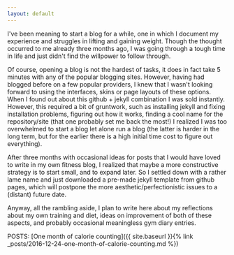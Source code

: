 ```yaml
---
layout: default
---
```


I've been meaning to start a blog for a while, one in which I document my experience and struggles in lifting and gaining weight. Though the thought occurred to me already three months ago, I was going through a tough time in life and just didn't find the willpower to follow through. 

Of course, opening a blog is not the hardest of tasks, it does in fact take 5 minutes with any of the popular blogging sites. However, having had blogged before on a few popular providers, I knew that I wasn't looking forward to using the interfaces, skins or page layouts of these options. When I found out about this github + jekyll combination I was sold instantly. However, this required a bit of gruntwork, such as installing jekyll and fixing installation problems, figuring out how it works, finding a cool name for the repository/site (that one probably set me back the most!) I realized I was too overwhelmed to start a blog let alone run a blog (the latter is harder in the long term, but for the earlier there is a high initial time cost to figure out everything).

After three months with occasional ideas for posts that I would have loved to write in my own fitness blog, I realized that maybe a more constructive strategy is to start small, and to expand later. So I settled down with a rather lame name and just downloaded a pre-made jekyll template from github pages, which will postpone the more aesthetic/perfectionistic issues to a (distant) future date.

Anyway, all the rambling aside, I plan to write here about my reflections about my own training and diet, ideas on improvement of both of these aspects, and probably occasional meaningless gym diary entries.

POSTS:
[One month of calorie counting]({{ site.baseurl }}{% link _posts/2016-12-24-one-month-of-calorie-counting.md %})
